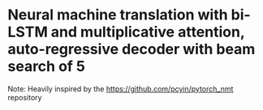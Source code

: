 # Neural machine translation with bi-LSTM and multiplicative attention, auto-regressive decoder with beam search of 5
Note: Heavily inspired by the https://github.com/pcyin/pytorch_nmt repository
